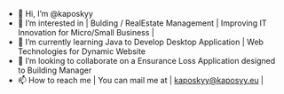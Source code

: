 - 👋 Hi, I’m @kaposkyy
- 👀 I’m interested in | Bulding / RealEstate Management | Improving IT Innovation for Micro/Small Business | 
- 🌱 I’m currently learning Java to Develop Desktop Application | Web Technologies for Dynamic Website
- 💞️ I’m looking to collaborate on a Ensurance Loss Application designed to Building Manager
- 📫 How to reach me | You can mail me at | kaposkyy@kaposyy.eu |

<!---
kaposkyy/kaposkyy is a ✨ special ✨ repository because its `README.md` (this file) appears on your GitHub profile.
You can click the Preview link to take a look at your changes.
--->
